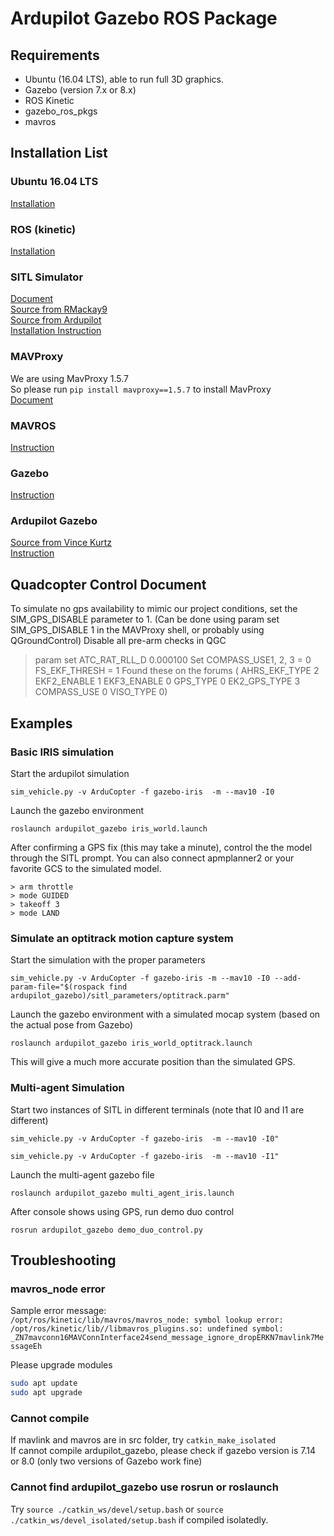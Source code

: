 # Ardupilot Gazebo ROS Package

## Requirements
- Ubuntu (16.04 LTS), able to run full 3D graphics.
- Gazebo (version 7.x or 8.x)
- ROS Kinetic
- gazebo_ros_pkgs
- mavros

## Installation List
### Ubuntu 16.04 LTS
[Installation](https://www.ubuntu.com/download/alternative-downloads)
### ROS (kinetic)  
[Installation](http://wiki.ros.org/kinetic/Installation/Ubuntu)  
### SITL Simulator  
[Document](http://ardupilot.org/dev/docs/sitl-simulator-software-in-the-loop.html)  
[Source from RMackay9](https://github.com/rmackay9/rmackay9-ardupilot)  
[Source from Ardupilot](https://github.com/ArduPilot/ardupilot)  
[Installation Instruction](http://ardupilot.org/dev/docs/setting-up-sitl-on-linux.html)
### MAVProxy  
We are using MavProxy 1.5.7  
So please run `pip install mavproxy==1.5.7` to install MavProxy  
[Document](https://ardupilot.github.io/MAVProxy/html/getting_started/download_and_installation.html)
### MAVROS
[Instruction](https://dev.px4.io/en/ros/mavros_installation.html)
### Gazebo 
[Instruction](https://dev.px4.io/en/setup/dev_env_linux.html#gazebo-with-ros)
### Ardupilot Gazebo
[Source from Vince Kurtz](https://github.com/vincekurtz/ardupilot_gazebo)  
[Instruction](http://ardupilot.org/dev/docs/using-gazebo-simulator-with-sitl.html)  


## Quadcopter Control Document
To simulate no gps availability to mimic our project conditions, set the SIM_GPS_DISABLE parameter to 1. (Can be done using param set SIM_GPS_DISABLE 1 in the MAVProxy shell, or probably using QGroundControl)
Disable all pre-arm checks in QGC
> param set ATC_RAT_RLL_D 0.000100
Set COMPASS_USE1, 2, 3 = 0
FS_EKF_THRESH = 1
Found these on the forums ( AHRS_EKF_TYPE 2 EKF2_ENABLE 1 EKF3_ENABLE 0 GPS_TYPE 0 EK2_GPS_TYPE 3 COMPASS_USE 0 VISO_TYPE 0)

## Examples

### Basic IRIS simulation

Start the ardupilot simulation
```
sim_vehicle.py -v ArduCopter -f gazebo-iris  -m --mav10 -I0
```

Launch the gazebo environment
```
roslaunch ardupilot_gazebo iris_world.launch
```

After confirming a GPS fix (this may take a minute), control the the model through the SITL prompt. You can also connect apmplanner2 or your favorite GCS to the simulated model.
```
> arm throttle
> mode GUIDED
> takeoff 3
> mode LAND
```

### Simulate an optitrack motion capture system

Start the simulation with the proper parameters
```
sim_vehicle.py -v ArduCopter -f gazebo-iris -m --mav10 -I0 --add-param-file="$(rospack find ardupilot_gazebo)/sitl_parameters/optitrack.parm"
```

Launch the gazebo environment with a simulated mocap system (based on the actual pose from Gazebo)
```
roslaunch ardupilot_gazebo iris_world_optitrack.launch
```

This will give a much more accurate position than the simulated GPS. 

### Multi-agent Simulation

Start two instances of SITL in different terminals (note that I0 and I1 are different)
```
sim_vehicle.py -v ArduCopter -f gazebo-iris  -m --mav10 -I0"
```
```
sim_vehicle.py -v ArduCopter -f gazebo-iris  -m --mav10 -I1"
```

Launch the multi-agent gazebo file
```
roslaunch ardupilot_gazebo multi_agent_iris.launch
```

After console shows using GPS, run demo duo control  
```
rosrun ardupilot_gazebo demo_duo_control.py
```

## Troubleshooting

### mavros_node error

Sample error message:  
`/opt/ros/kinetic/lib/mavros/mavros_node: symbol lookup error: /opt/ros/kinetic/lib//libmavros_plugins.so: undefined symbol: _ZN7mavconn16MAVConnInterface24send_message_ignore_dropERKN7mavlink7MessageEh`  

Please upgrade modules
```bash
sudo apt update
sudo apt upgrade
```

### Cannot compile
If mavlink and mavros are in src folder, try `catkin_make_isolated`  
If cannot compile ardupilot_gazebo, please check if gazebo version is 7.14 or 8.0 (only two versions of Gazebo work fine)  

### Cannot find ardupilot_gazebo use rosrun or roslaunch
Try `source ./catkin_ws/devel/setup.bash` or `source ./catkin_ws/devel_isolated/setup.bash` if compiled isolatedly. 

